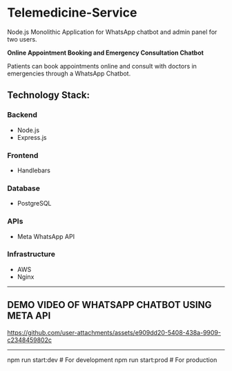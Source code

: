 
# Telemedicine-Service

Node.js Monolithic Application for WhatsApp chatbot and admin panel for two users.

**Online Appointment Booking and Emergency Consultation Chatbot**

Patients can book appointments online and consult with doctors in emergencies through a WhatsApp Chatbot.

## Technology Stack:

### Backend
- Node.js
- Express.js

### Frontend
- Handlebars

### Database
- PostgreSQL

### APIs
- Meta WhatsApp API

### Infrastructure
- AWS
- Nginx

---
## DEMO VIDEO OF WHATSAPP CHATBOT USING META API

https://github.com/user-attachments/assets/e909dd20-5408-438a-9909-c2348459802c

---


npm run start:dev   # For development
npm run start:prod  # For production

